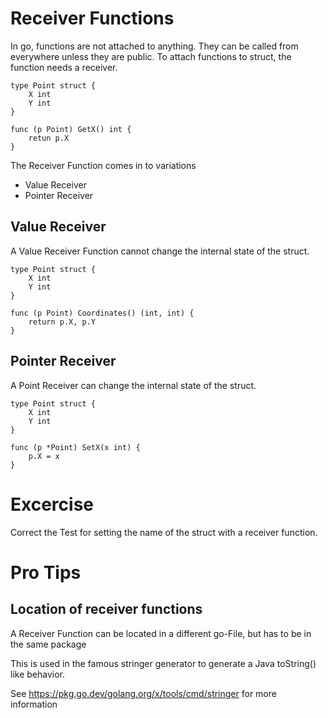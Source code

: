 # Receiver Functions

In go, functions are not attached to anything. They can be called from everywhere unless they are public.
To attach functions to struct, the function needs a receiver.

```golang
type Point struct {
    X int
    Y int
}

func (p Point) GetX() int {
	retun p.X
}
```

The Receiver Function comes in to variations
- Value Receiver
- Pointer Receiver

## Value Receiver
A Value Receiver Function cannot change the internal state of the struct.

```golang
type Point struct {
    X int
    Y int
}

func (p Point) Coordinates() (int, int) {
    return p.X, p.Y
}

```

## Pointer Receiver
A Point Receiver can change the internal state of the struct.


```golang
type Point struct {
    X int
    Y int
}

func (p *Point) SetX(x int) {
	p.X = x
}
```

# Excercise

Correct the Test for setting the name of the struct with a receiver function.


# Pro Tips

## Location of receiver functions
A Receiver Function can be located in a different go-File, but has to be in the same package

This is used in the famous stringer generator to generate a Java toString() like behavior.

See https://pkg.go.dev/golang.org/x/tools/cmd/stringer for more information
